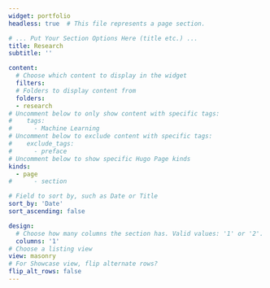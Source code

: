 ```yaml
---
widget: portfolio
headless: true  # This file represents a page section.

# ... Put Your Section Options Here (title etc.) ...
title: Research
subtitle: ''

content:
  # Choose which content to display in the widget
  filters:
  # Folders to display content from
  folders:
  - research
# Uncomment below to only show content with specific tags:
#    tags:
#      - Machine Learning
# Uncomment below to exclude content with specific tags:
#    exclude_tags:
#      - preface    
# Uncomment below to show specific Hugo Page kinds
kinds:
  - page
#      - section

# Field to sort by, such as Date or Title
sort_by: 'Date'
sort_ascending: false

design:
  # Choose how many columns the section has. Valid values: '1' or '2'.
  columns: '1'
# Choose a listing view
view: masonry
# For Showcase view, flip alternate rows?
flip_alt_rows: false
---
```

  